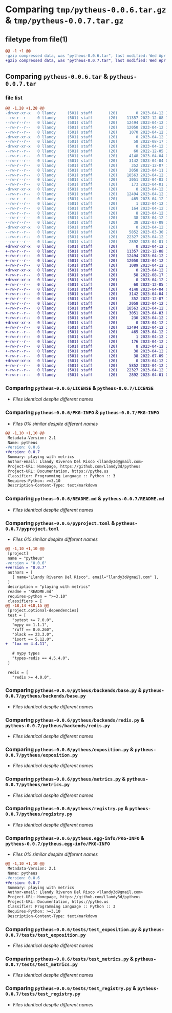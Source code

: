 # Comparing `tmp/pytheus-0.0.6.tar.gz` & `tmp/pytheus-0.0.7.tar.gz`

## filetype from file(1)

```diff
@@ -1 +1 @@
-gzip compressed data, was "pytheus-0.0.6.tar", last modified: Wed Apr 12 19:37:37 2023, max compression
+gzip compressed data, was "pytheus-0.0.7.tar", last modified: Wed Apr 12 22:38:58 2023, max compression
```

## Comparing `pytheus-0.0.6.tar` & `pytheus-0.0.7.tar`

### file list

```diff
@@ -1,28 +1,28 @@
-drwxr-xr-x   0 llandy     (501) staff       (20)        0 2023-04-12 19:37:37.113518 pytheus-0.0.6/
--rw-r--r--   0 llandy     (501) staff       (20)    11357 2022-12-08 15:38:03.000000 pytheus-0.0.6/LICENSE
--rw-r--r--   0 llandy     (501) staff       (20)    12494 2023-04-12 19:37:37.113332 pytheus-0.0.6/PKG-INFO
--rw-r--r--   0 llandy     (501) staff       (20)    12050 2023-04-12 19:36:26.000000 pytheus-0.0.6/README.md
--rw-r--r--   0 llandy     (501) staff       (20)     1070 2023-04-12 19:37:03.000000 pytheus-0.0.6/pyproject.toml
-drwxr-xr-x   0 llandy     (501) staff       (20)        0 2023-04-12 19:37:37.110728 pytheus-0.0.6/pytheus/
--rw-r--r--   0 llandy     (501) staff       (20)       58 2022-08-17 14:31:41.000000 pytheus-0.0.6/pytheus/__init__.py
-drwxr-xr-x   0 llandy     (501) staff       (20)        0 2023-04-12 19:37:37.112212 pytheus-0.0.6/pytheus/backends/
--rw-r--r--   0 llandy     (501) staff       (20)       60 2022-12-05 15:34:16.000000 pytheus-0.0.6/pytheus/backends/__init__.py
--rw-r--r--   0 llandy     (501) staff       (20)     4148 2023-04-04 00:38:41.000000 pytheus-0.0.6/pytheus/backends/base.py
--rw-r--r--   0 llandy     (501) staff       (20)     3142 2023-04-04 00:38:41.000000 pytheus-0.0.6/pytheus/backends/redis.py
--rw-r--r--   0 llandy     (501) staff       (20)      352 2022-12-07 13:57:38.000000 pytheus-0.0.6/pytheus/exceptions.py
--rw-r--r--   0 llandy     (501) staff       (20)     2058 2023-04-11 21:40:44.000000 pytheus-0.0.6/pytheus/exposition.py
--rw-r--r--   0 llandy     (501) staff       (20)    18563 2023-04-12 19:31:40.000000 pytheus-0.0.6/pytheus/metrics.py
--rw-r--r--   0 llandy     (501) staff       (20)     3051 2023-04-03 00:08:23.000000 pytheus-0.0.6/pytheus/registry.py
--rw-r--r--   0 llandy     (501) staff       (20)      173 2023-04-01 23:52:48.000000 pytheus-0.0.6/pytheus/utils.py
-drwxr-xr-x   0 llandy     (501) staff       (20)        0 2023-04-12 19:37:37.111532 pytheus-0.0.6/pytheus.egg-info/
--rw-r--r--   0 llandy     (501) staff       (20)    12494 2023-04-12 19:37:37.000000 pytheus-0.0.6/pytheus.egg-info/PKG-INFO
--rw-r--r--   0 llandy     (501) staff       (20)      465 2023-04-12 19:37:37.000000 pytheus-0.0.6/pytheus.egg-info/SOURCES.txt
--rw-r--r--   0 llandy     (501) staff       (20)        1 2023-04-12 19:37:37.000000 pytheus-0.0.6/pytheus.egg-info/dependency_links.txt
--rw-r--r--   0 llandy     (501) staff       (20)      164 2023-04-12 19:37:37.000000 pytheus-0.0.6/pytheus.egg-info/requires.txt
--rw-r--r--   0 llandy     (501) staff       (20)        8 2023-04-12 19:37:37.000000 pytheus-0.0.6/pytheus.egg-info/top_level.txt
--rw-r--r--   0 llandy     (501) staff       (20)       38 2023-04-12 19:37:37.113564 pytheus-0.0.6/setup.cfg
--rw-r--r--   0 llandy     (501) staff       (20)       38 2022-07-09 16:35:46.000000 pytheus-0.0.6/setup.py
-drwxr-xr-x   0 llandy     (501) staff       (20)        0 2023-04-12 19:37:37.112750 pytheus-0.0.6/tests/
--rw-r--r--   0 llandy     (501) staff       (20)     5852 2023-03-30 23:54:35.000000 pytheus-0.0.6/tests/test_exposition.py
--rw-r--r--   0 llandy     (501) staff       (20)    22327 2023-04-12 19:31:40.000000 pytheus-0.0.6/tests/test_metrics.py
--rw-r--r--   0 llandy     (501) staff       (20)     2892 2023-04-01 00:46:20.000000 pytheus-0.0.6/tests/test_registry.py
+drwxr-xr-x   0 llandy     (501) staff       (20)        0 2023-04-12 22:38:58.914042 pytheus-0.0.7/
+-rw-r--r--   0 llandy     (501) staff       (20)    11357 2022-12-08 15:38:03.000000 pytheus-0.0.7/LICENSE
+-rw-r--r--   0 llandy     (501) staff       (20)    12494 2023-04-12 22:38:58.913841 pytheus-0.0.7/PKG-INFO
+-rw-r--r--   0 llandy     (501) staff       (20)    12050 2023-04-12 19:36:26.000000 pytheus-0.0.7/README.md
+-rw-r--r--   0 llandy     (501) staff       (20)     1089 2023-04-12 22:38:15.000000 pytheus-0.0.7/pyproject.toml
+drwxr-xr-x   0 llandy     (501) staff       (20)        0 2023-04-12 22:38:58.912402 pytheus-0.0.7/pytheus/
+-rw-r--r--   0 llandy     (501) staff       (20)       58 2022-08-17 14:31:41.000000 pytheus-0.0.7/pytheus/__init__.py
+drwxr-xr-x   0 llandy     (501) staff       (20)        0 2023-04-12 22:38:58.913302 pytheus-0.0.7/pytheus/backends/
+-rw-r--r--   0 llandy     (501) staff       (20)       60 2022-12-05 15:34:16.000000 pytheus-0.0.7/pytheus/backends/__init__.py
+-rw-r--r--   0 llandy     (501) staff       (20)     4148 2023-04-04 00:38:41.000000 pytheus-0.0.7/pytheus/backends/base.py
+-rw-r--r--   0 llandy     (501) staff       (20)     3142 2023-04-04 00:38:41.000000 pytheus-0.0.7/pytheus/backends/redis.py
+-rw-r--r--   0 llandy     (501) staff       (20)      352 2022-12-07 13:57:38.000000 pytheus-0.0.7/pytheus/exceptions.py
+-rw-r--r--   0 llandy     (501) staff       (20)     2058 2023-04-12 22:30:13.000000 pytheus-0.0.7/pytheus/exposition.py
+-rw-r--r--   0 llandy     (501) staff       (20)    18563 2023-04-12 19:31:40.000000 pytheus-0.0.7/pytheus/metrics.py
+-rw-r--r--   0 llandy     (501) staff       (20)     3051 2023-04-03 00:08:23.000000 pytheus-0.0.7/pytheus/registry.py
+-rw-r--r--   0 llandy     (501) staff       (20)      230 2023-04-12 22:36:32.000000 pytheus-0.0.7/pytheus/utils.py
+drwxr-xr-x   0 llandy     (501) staff       (20)        0 2023-04-12 22:38:58.912937 pytheus-0.0.7/pytheus.egg-info/
+-rw-r--r--   0 llandy     (501) staff       (20)    12494 2023-04-12 22:38:58.000000 pytheus-0.0.7/pytheus.egg-info/PKG-INFO
+-rw-r--r--   0 llandy     (501) staff       (20)      465 2023-04-12 22:38:58.000000 pytheus-0.0.7/pytheus.egg-info/SOURCES.txt
+-rw-r--r--   0 llandy     (501) staff       (20)        1 2023-04-12 22:38:58.000000 pytheus-0.0.7/pytheus.egg-info/dependency_links.txt
+-rw-r--r--   0 llandy     (501) staff       (20)      176 2023-04-12 22:38:58.000000 pytheus-0.0.7/pytheus.egg-info/requires.txt
+-rw-r--r--   0 llandy     (501) staff       (20)        8 2023-04-12 22:38:58.000000 pytheus-0.0.7/pytheus.egg-info/top_level.txt
+-rw-r--r--   0 llandy     (501) staff       (20)       38 2023-04-12 22:38:58.914089 pytheus-0.0.7/setup.cfg
+-rw-r--r--   0 llandy     (501) staff       (20)       38 2022-07-09 16:35:46.000000 pytheus-0.0.7/setup.py
+drwxr-xr-x   0 llandy     (501) staff       (20)        0 2023-04-12 22:38:58.913673 pytheus-0.0.7/tests/
+-rw-r--r--   0 llandy     (501) staff       (20)     5852 2023-04-12 22:30:37.000000 pytheus-0.0.7/tests/test_exposition.py
+-rw-r--r--   0 llandy     (501) staff       (20)    22327 2023-04-12 19:31:40.000000 pytheus-0.0.7/tests/test_metrics.py
+-rw-r--r--   0 llandy     (501) staff       (20)     2892 2023-04-01 00:46:20.000000 pytheus-0.0.7/tests/test_registry.py
```

### Comparing `pytheus-0.0.6/LICENSE` & `pytheus-0.0.7/LICENSE`

 * *Files identical despite different names*

### Comparing `pytheus-0.0.6/PKG-INFO` & `pytheus-0.0.7/PKG-INFO`

 * *Files 0% similar despite different names*

```diff
@@ -1,10 +1,10 @@
 Metadata-Version: 2.1
 Name: pytheus
-Version: 0.0.6
+Version: 0.0.7
 Summary: playing with metrics
 Author-email: Llandy Riveron Del Risco <llandy3d@gmail.com>
 Project-URL: Homepage, https://github.com/Llandy3d/pytheus
 Project-URL: Documentation, https://pythe.us
 Classifier: Programming Language :: Python :: 3
 Requires-Python: >=3.10
 Description-Content-Type: text/markdown
```

### Comparing `pytheus-0.0.6/README.md` & `pytheus-0.0.7/README.md`

 * *Files identical despite different names*

### Comparing `pytheus-0.0.6/pyproject.toml` & `pytheus-0.0.7/pyproject.toml`

 * *Files 6% similar despite different names*

```diff
@@ -1,10 +1,10 @@
 [project]
 name = "pytheus"
-version = "0.0.6"
+version = "0.0.7"
 authors = [
   { name="Llandy Riveron Del Risco", email="llandy3d@gmail.com" },
 ]
 description = "playing with metrics"
 readme = "README.md"
 requires-python = ">=3.10"
 classifiers = [
@@ -18,14 +18,15 @@
 [project.optional-dependencies]
 test = [
   "pytest >= 7.0.0",
   "mypy == 1.1.1",
   "ruff == 0.0.260",
   "black == 23.3.0",
   "isort == 5.12.0",
+  "tox == 4.4.11",
 
   # mypy types
   "types-redis == 4.5.4.0",
 ]
 
 redis = [
   "redis >= 4.0.0",
```

### Comparing `pytheus-0.0.6/pytheus/backends/base.py` & `pytheus-0.0.7/pytheus/backends/base.py`

 * *Files identical despite different names*

### Comparing `pytheus-0.0.6/pytheus/backends/redis.py` & `pytheus-0.0.7/pytheus/backends/redis.py`

 * *Files identical despite different names*

### Comparing `pytheus-0.0.6/pytheus/exposition.py` & `pytheus-0.0.7/pytheus/exposition.py`

 * *Files identical despite different names*

### Comparing `pytheus-0.0.6/pytheus/metrics.py` & `pytheus-0.0.7/pytheus/metrics.py`

 * *Files identical despite different names*

### Comparing `pytheus-0.0.6/pytheus/registry.py` & `pytheus-0.0.7/pytheus/registry.py`

 * *Files identical despite different names*

### Comparing `pytheus-0.0.6/pytheus.egg-info/PKG-INFO` & `pytheus-0.0.7/pytheus.egg-info/PKG-INFO`

 * *Files 0% similar despite different names*

```diff
@@ -1,10 +1,10 @@
 Metadata-Version: 2.1
 Name: pytheus
-Version: 0.0.6
+Version: 0.0.7
 Summary: playing with metrics
 Author-email: Llandy Riveron Del Risco <llandy3d@gmail.com>
 Project-URL: Homepage, https://github.com/Llandy3d/pytheus
 Project-URL: Documentation, https://pythe.us
 Classifier: Programming Language :: Python :: 3
 Requires-Python: >=3.10
 Description-Content-Type: text/markdown
```

### Comparing `pytheus-0.0.6/tests/test_exposition.py` & `pytheus-0.0.7/tests/test_exposition.py`

 * *Files identical despite different names*

### Comparing `pytheus-0.0.6/tests/test_metrics.py` & `pytheus-0.0.7/tests/test_metrics.py`

 * *Files identical despite different names*

### Comparing `pytheus-0.0.6/tests/test_registry.py` & `pytheus-0.0.7/tests/test_registry.py`

 * *Files identical despite different names*

